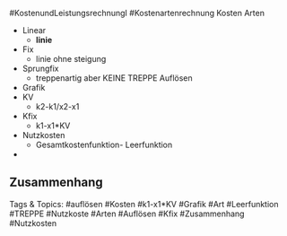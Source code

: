  #KostenundLeistungsrechnungI #Kostenartenrechnung Kosten Arten
  - Linear
    - **linie**
  - Fix
    - linie ohne steigung
  - Sprungfix
    - treppenartig aber KEINE TREPPE
 Auflösen
  - Grafik
  - KV
    - k2-k1/x2-x1
  - Kfix
    - k1-x1*KV
  - Nutzkosten
    - Gesamtkostenfunktion- Leerfunktion
  - 
 Zusammenhang
  - 

   Tags & Topics:
   #auflösen
   #Kosten
   #k1-x1*KV
   #Grafik
   #Art
   #Leerfunktion
   #TREPPE
   #Nutzkoste
   #Arten
   #Auflösen
   #Kfix
   #Zusammenhang
   #Nutzkosten